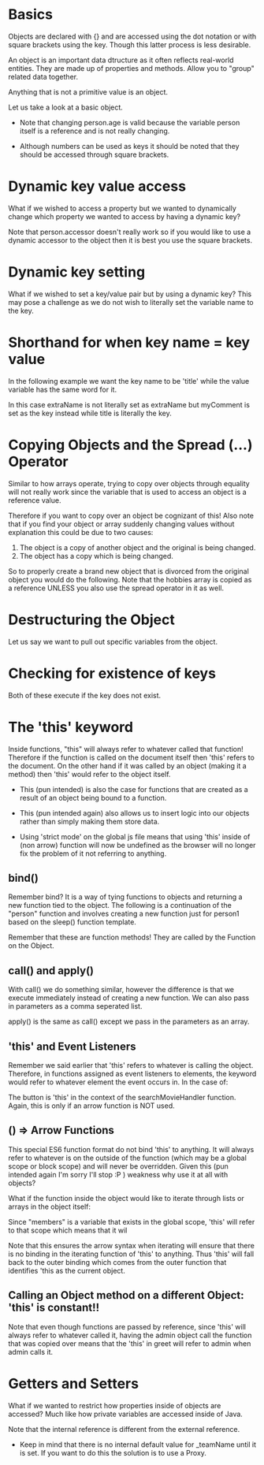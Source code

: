 # Basics

Objects are declared with {} and are accessed using the dot notation or with square brackets using the key. Though this latter process is less desirable.

An object is an important data dtructure as it often reflects real-world entities. They are made up of properties and methods. Allow you to "group" related data together.

Anything that is not a primitive value is an object.

Let us take a look at a basic object.

<script>
const person = {
  name: "Max",
  "last-name": "Max",
  age: 30,
  hobbies: ["Sports", "Cooking"],
  greet: function () {
    alert("Hi there!");
  },
};
//change a property
person.age = 50;
//add a property
person.isAdmin = true;
//delete a property and its key
delete person.age;
//delte a property value but retain key
person.age = null;
//copy over a property
let personHobbies = person.hobbies;

console.log(person);
console.log(person["last-name"]); //how to access unusual keys
</script>

- Note that changing person.age is valid because the variable person itself is a reference and is not really changing.

- Although numbers can be used as keys it should be noted that they should be accessed through square brackets.

# Dynamic key value access

What if we wished to access a property but we wanted to dynamically change which property we wanted to access by having a dynamic key?

<script>
const person = {
  name: "Max",
};
const accessor = "name";
console.log(person[accessor]);
</script>

Note that person.accessor doesn't really work so if you would like to use a dynamic accessor to the object then it is best you use the square brackets.

# Dynamic key setting

What if we wished to set a key/value pair but by using a dynamic key?
This may pose a challenge as we do not wish to literally set the variable name to the key.

<script>
const userChosenKeyName = "level";

const person = {
  name: "Max",
  [userChosenKeyName]: "Level 3",
};
</script>

# Shorthand for when key name = key value

In the following example we want the key name to be 'title' while the value variable has the same word for it.

<script>
const title = 'Iron Man 3';
const extraName = 'myComment';
const movie = {
  title,
  [extraName]: 'My favorite Marvel movie'
}
</script>

In this case extraName is not literally set as extraName but myComment is set as the key instead while title is literally the key.

# Copying Objects and the Spread (...) Operator

Similar to how arrays operate, trying to copy over objects through equality will not really work since the variable that is used to access an object is a reference value.

<script>
  const person = {
  name: "Max",
  age: 30,
  hobbies: ["Sports", "Cooking"],
  greet: function () {
    alert("Hi there!");
  },
};

const anotherPerson = person;

// this sets BOTH person and anotherPerson age to 50
person.age = 50;
</script>

Therefore if you want to copy over an object be cognizant of this! Also note that if you find your object or array suddenly changing values without explanation this could be due to two causes:

1. The object is a copy of another object and the original is being changed.
2. The object has a copy which is being changed.

So to properly create a brand new object that is divorced from the original object you would do the following. Note that the hobbies array is copied as a reference UNLESS you also use the spread operator in it as well.

<script>
const anotherPerson = { ...person, age: 29, hobbies: [...person.hobbies, 'Golfing'] };

// you could also do this through the assign method though the above is more reccomended. 
const person2 = Object.assign({}, person);
</script>

# Destructuring the Object

Let us say we want to pull out specific variables from the object.

<script>
const person = {
  name: "Max",
  age: 30,
  hobbies: ["Sports", "Cooking"],
  greet: function () {
    alert("Hi there!");
  },
  extraInfo: {
    sleepingPattern: "nocturnal"
  }
};

// age is just the value
// otherProps is an object containing the remainder
const { age, ...otherProps } = person;

// pull out age and assign it to a variable with a new name, extract age AS personAge
const { age: personAge } = person;
</script>

# Checking for existence of keys

Both of these execute if the key does not exist.

<script>
if(!('info' in movie))
if(movie.info===undefined)
</script>

# The 'this' keyword

Inside functions, "this" will always refer to whatever called that function! Therefore if the function is called on the document itself then 'this' refers to the document. On the other hand if it was called by an object (making it a method) then 'this' would refer to the object itself.

- This (pun intended) is also the case for functions that are created as a result of an object being bound to a function.

- This (pun intended again) also allows us to insert logic into our objects rather than simply making them store data.

- Using 'strict mode' on the global js file means that using 'this' inside of (non arrow) function will now be undefined as the browser will no longer fix the problem of it not referring to anything.

<script>
const person = {
  name: "Max",
  age: 30,
  hobbies: ["Sports", "Cooking", "Golfing"],
  greet: function () {
    const greetingText = `Hello there ${this.name}, did you enjoy ${
      this.hobbies[Math.floor(Math.random() * 3)]
    }`;
    console.log(greetingText);
  },
  meet(newPerson){ // another syntax for putting functions here
    console.log(`Hello there ${newPerson}`);
  },
  extraInfo: {
    sleepingPattern: "nocturnal",
  },
};

person.greet();
</script>

## bind()

Remember bind? It is a way of tying functions to objects and returning a new function tied to the object. The following is a continuation of the "person" function and involves creating a new function just for person1 based on the sleep() function template.

Remember that these are function methods! They are called by the Function on the Object.

<script>
function sleep(time) {
  console.log(`${this.name ? this.name : "Person"} is sleeping at ${time}`);
}

const person1Sleep = sleep.bind(person1);

person1Sleep("10:00AM");
</script>

## call() and apply()

With call() we do something similar, however the difference is that we execute immediately instead of creating a new function. We can also pass in parameters as a comma seperated list.

apply() is the same as call() except we pass in the parameters as an array.

<script>
function sleep(time, duration) {
  console.log(
    `${this.name ? this.name : "Person"} is sleeping at ${time} for ${duration}`
  );
}

sleep.call(person1, "9:00AM", "3 hours");
sleep.apply(person1, ["9:00AM", "3 hours"]);
</script>

## 'this' and Event Listeners

Remember we said earlier that 'this' refers to whatever is calling the object. Therefore, in functions assigned as event listeners to elements, the keyword would refer to whatever element the event occurs in. In the case of:

<script>
searchBtn.addEventListener("click", searchMovieHandler);
</script>

The button is 'this' in the context of the searchMovieHandler function. Again, this is only if an arrow function is NOT used.

## () => Arrow Functions

This special ES6 function format do not bind 'this' to anything. It will always refer to whatever is on the outside of the function (which may be a global scope or block scope) and will never be overridden. Given this (pun intended again I'm sorry I'll stop :P ) weakness why use it at all with objects?

What if the function inside the object would like to iterate through lists or arrays in the object itself:

<script>
const members = {
  teamName: "Blue Rockets",
  people: ["Max", "Manuel"],
  //using 'this' would refer to the global scope on the outside of this function
  getTeamMembers() {
    // this.people.forEach(function (p) { will have 'this' refer to the global scope. Don't ask how
    this.people.forEach((p) => {
      //using 'this' would refer to the  the outside of this function (teamName and people) 
      console.log(`${p} - ${this.teamName}`);
    });
  },
};

members.getTeamMembers();
</script>

Since "members" is a variable that exists in the global scope, 'this' will refer to that scope which means that it wil

Note that this ensures the arrow syntax when iterating will ensure that there is no binding in the iterating function of 'this' to anything. Thus 'this' will fall back to the outer binding which comes from the outer function that identifies 'this as the current object.

## Calling an Object method on a different Object: 'this' is constant!!

<script>
const person = {
    name: 'Max',
    greet() {
        console.log(this); // ???
        console.log(this.name);
    }
};
 
const admin = { age: 30 };
 
admin.greet = person.greet;
admin.greet();
</script>

Note that even though functions are passed by reference, since 'this' will always refer to whatever called it, having the admin object call the function that was copied over means that the 'this' in greet will refer to admin when admin calls it.

# Getters and Setters

What if we wanted to restrict how properties inside of objects are accessed? Much like how private variables are accessed inside of Java.

Note that the internal reference is different from the external reference.

<script>
const members = {
  set teamName(val) {
    if (val.trim() === "") {
      this._teamName = "Default Name"; // _teamName is the INTERNAL reference
      return;
    }
    this._teamName = val;
  },
  get teamName() {
    return !this._teamName ? "Default Name" : this._teamName;
  },
  people: ["Max", "Manuel"],
  getTeamMembers() {
    this.people.forEach((p) => {
      console.log(`${p} - ${this._teamName}`); //use internal reference
    });
  },
};

// properties are accessed the same way:
members.teamName = "Johan";
console.log(members.teamName);

console.log(members.teamName); // will return Default Name
members.getTeamMembers(); // will have undefined for team name

members.teamName = "Red Rockets";
members.getTeamMembers();
</script>

- Keep in mind that there is no internal default value for \_teamName until it is set. If you want to do this the solution is to use a Proxy.
